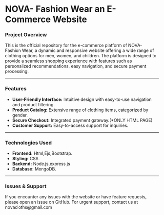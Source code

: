 <h1> NOVA- Fashion Wear an E-Commerce Website</h1>
<h3>Project Overview</h3>
This is the official repository for the e-commerce platform of NOVA- Fashion Wear, a dynamic and responsive website offering a wide range of clothing options for men, women, and children. The platform is designed to provide a seamless shopping experience with features such as personalized recommendations, easy navigation, and secure payment processing.
<hr>
<h3>Features</h3>
<ul>
  <li> 
   <b> User-Friendly Interface:</b> Intuitive design with easy-to-use navigation and product filtering.
  </li>
  <li> 
    <b> Product Catalog:</b> Extensive range of clothing items, categorized by gender.
  </li>
  <li> 
    <b> Secure Checkout:</b> Integrated payment gateway.(*ONLY HTML PAGE)
  </li>
  <li>
    <b> Customer Support:</b> Easy-to-access support for inquiries.
  </li>
</ul>
<hr>
<h3>Technologies Used</h3>
<ul>
  <li>
    <b> Frontend:</b> Html,Ejs,Bootstrap.
  </li>
  <li>
    <b>Styling:</b> CSS.
  </li>
  <li>
    <b>Backend:</b> Node.js,express.js
  </li>
  <li>
    <b>Database:</b> MongoDB.
  </li>
</ul>
<hr>
<h3>Issues & Support</h3>
If you encounter any issues with the website or have feature requests, please open an issue on GitHub. For urgent support, contact us at novacloths@gmail.com


